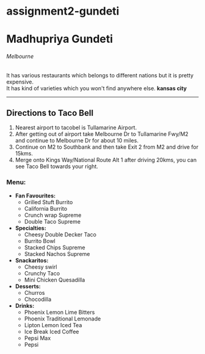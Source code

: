 # assignment2-gundeti
# Madhupriya Gundeti
###### Melbourne
It has various restaurants which belongs to different nations but it is pretty expensive.<br>It has kind of varieties which you won't find anywhere else.
**kansas city**
***
## Directions to Taco Bell
1. Nearest airport to tacobel is Tullamarine Airport.
2. After getting  out of airport take Melbourne Dr to Tullamarine Fwy/M2 and continue to Melbourne Dr for about 10 miles.
3. Continue on M2 to Southbank and then take Exit 2 from M2 and drive for 15kms.
4. Merge onto Kings Way/National Route Alt 1 after driving 20kms, you can see Taco Bell towards your right.

### Menu:
* **Fan Favourites:**
    * Grilled Stuft Burrito
    * California Burrito
    * Crunch wrap Supreme
    * Double Taco Supreme
* **Specialties:**
    * Cheesy Double Decker Taco
    * Burrito Bowl
    * Stacked Chips Supreme
    * Stacked Nachos Supreme
* **Snackaritos:**
    * Cheesy swirl
    * Crunchy Taco
    * Mini Chicken Quesadilla
* **Desserts:**
    * Churros
    * Chocodilla
* **Drinks:**
    * Phoenix Lemon Lime Bitters
    * Phoenix Traditional Lemonade
    * Lipton Lemon Iced Tea
    * Ice Break Iced Coffee
    * Pepsi Max
    * Pepsi


